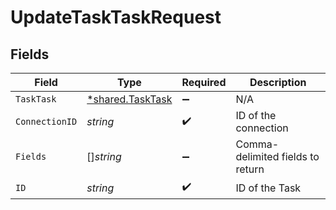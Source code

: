 # UpdateTaskTaskRequest


## Fields

| Field                                                      | Type                                                       | Required                                                   | Description                                                |
| ---------------------------------------------------------- | ---------------------------------------------------------- | ---------------------------------------------------------- | ---------------------------------------------------------- |
| `TaskTask`                                                 | [*shared.TaskTask](../../../pkg/models/shared/tasktask.md) | :heavy_minus_sign:                                         | N/A                                                        |
| `ConnectionID`                                             | *string*                                                   | :heavy_check_mark:                                         | ID of the connection                                       |
| `Fields`                                                   | []*string*                                                 | :heavy_minus_sign:                                         | Comma-delimited fields to return                           |
| `ID`                                                       | *string*                                                   | :heavy_check_mark:                                         | ID of the Task                                             |